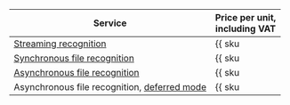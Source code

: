 | Service | Price per unit,<br/>including VAT |
|------------------------------------------------------------------------------------------------------| --- |
| [Streaming recognition](../../speechkit/stt/streaming.md) | {{ sku|RUB|ai.speech.stt|string }} |
| [Synchronous file recognition](../../speechkit/stt/request.md) | {{ sku|RUB|ai.speech.stt|string }} |
| [Asynchronous file recognition](../../speechkit/stt/transcribation.md) | {{ sku|RUB|ai.speech.stt_long_running|string }} |
| Asynchronous file recognition, [deferred mode](../../speechkit/stt/transcribation.md#modes) | {{ sku|RUB|ai.speech.stt_long_running_deferred.v1|string }} |
